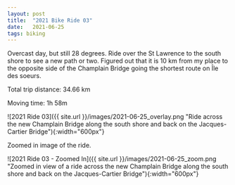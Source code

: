 ```yaml
---
layout: post
title:  "2021 Bike Ride 03"
date:   2021-06-25
tags: biking
---
```


Overcast day, but still 28 degrees. Ride over the St Lawrence to the south shore to see a new path or two. Figured out that it is 10 km from my place to the opposite side of the Champlain Bridge going the shortest route on Île des soeurs.

Total trip distance: 34.66 km

Moving time: 1h 58m

![2021 Ride 03]({{ site.url }}/images/2021-06-25_overlay.png "Ride across the new Champlain Bridge along the south shore and back on the Jacques-Cartier Bridge"){:width="600px"}

Zoomed in image of the ride.

![2021 Ride 03 - Zoomed In]({{ site.url }}/images/2021-06-25_zoom.png "Zoomed in view of a ride across the new Champlain Bridge along the south shore and back on the Jacques-Cartier Bridge"){:width="600px"}
